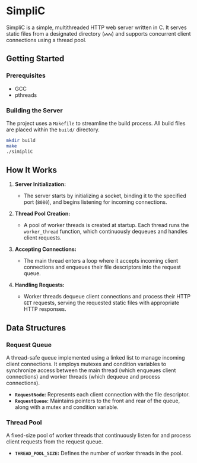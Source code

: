 # SimpliC

SimpliC is a simple, multithreaded HTTP web server written in C. It serves static files from a designated directory (`www`) and supports concurrent client connections using a thread pool.

## Getting Started

### Prerequisites

- GCC
- pthreads

### Building the Server

The project uses a `Makefile` to streamline the build process. All build files are placed within the `build/` directory.

```bash
mkdir build
make
./simipliC
```


## How It Works

1. **Server Initialization:**

   - The server starts by initializing a socket, binding it to the specified port (`8080`), and begins listening for incoming connections.

2. **Thread Pool Creation:**

   - A pool of worker threads is created at startup. Each thread runs the `worker_thread` function, which continuously dequeues and handles client requests.

3. **Accepting Connections:**

   - The main thread enters a loop where it accepts incoming client connections and enqueues their file descriptors into the request queue.

4. **Handling Requests:**
   - Worker threads dequeue client connections and process their HTTP `GET` requests, serving the requested static files with appropriate HTTP responses.



## Data Structures

### Request Queue

A thread-safe queue implemented using a linked list to manage incoming client connections. It employs mutexes and condition variables to synchronize access between the main thread (which enqueues client connections) and worker threads (which dequeue and process connections).

- **`RequestNode`:** Represents each client connection with the file descriptor.
- **`RequestQueue`:** Maintains pointers to the front and rear of the queue, along with a mutex and condition variable.

### Thread Pool

A fixed-size pool of worker threads that continuously listen for and process client requests from the request queue.

- **`THREAD_POOL_SIZE`:** Defines the number of worker threads in the pool.


